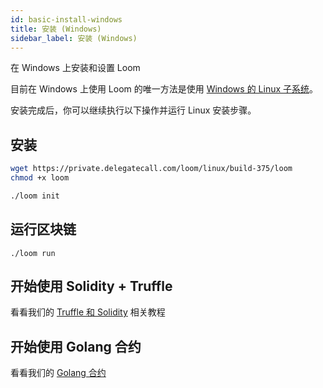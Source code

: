 ```yaml
---
id: basic-install-windows
title: 安装 (Windows)
sidebar_label: 安装 (Windows)
---
```

在 Windows 上安装和设置 Loom

目前在 Windows 上使用 Loom 的唯一方法是使用 [Windows 的 Linux 子系统](https://docs.microsoft.com/en-us/windows/wsl/install-win10)。

安装完成后，你可以继续执行以下操作并运行 Linux 安装步骤。

## 安装

```bash
wget https://private.delegatecall.com/loom/linux/build-375/loom
chmod +x loom

./loom init
```

## 运行区块链

    ./loom run
    

## 开始使用 Solidity + Truffle

看看我们的 [Truffle 和 Solidity](truffle-deploy.html) 相关教程

## 开始使用 Golang 合约

看看我们的 [Golang 合约](prereqs.html)